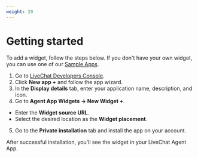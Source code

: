```yaml
---
weight: 20
---
```


# Getting started

To add a widget, follow the steps below. If you don't have your own widget, you can use one of our [Sample Apps](#sample-apps).

1. Go to <a href="https://developers.livechatinc.com/console/apps">LiveChat Developers Console</a>.
2. Click **New app +** and follow the app wizard.
3. In the **Display details** tab, enter your application name, description, and icon.
4. Go to **Agent App Widgets -> New Widget +**.
  * Enter the **Widget source URL**.
  * Select the desired location as the **Widget placement**.
5. Go to the **Private installation** tab and install the app on your account. 

After successful installation, you'll see the widget in your LiveChat Agent App.

